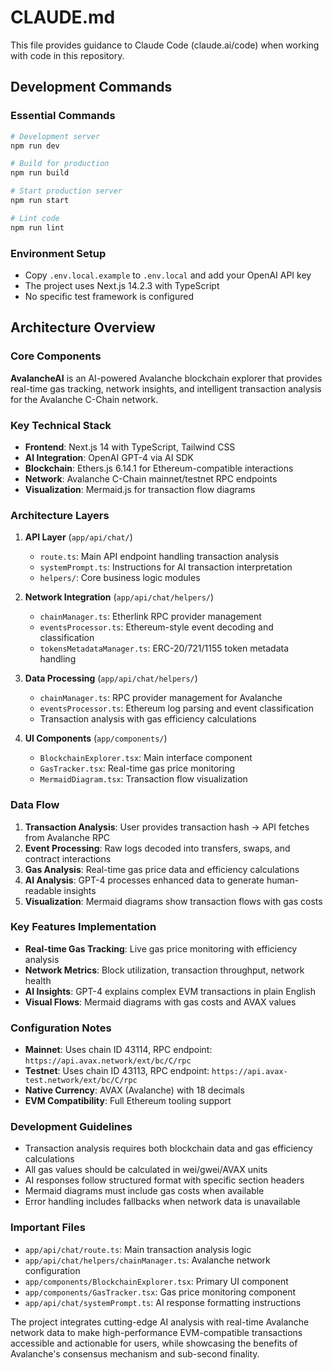 # CLAUDE.md

This file provides guidance to Claude Code (claude.ai/code) when working with code in this repository.

## Development Commands

### Essential Commands
```bash
# Development server
npm run dev

# Build for production
npm run build

# Start production server
npm run start

# Lint code
npm run lint
```

### Environment Setup
- Copy `.env.local.example` to `.env.local` and add your OpenAI API key
- The project uses Next.js 14.2.3 with TypeScript
- No specific test framework is configured

## Architecture Overview

### Core Components

**AvalancheAI** is an AI-powered Avalanche blockchain explorer that provides real-time gas tracking, network insights, and intelligent transaction analysis for the Avalanche C-Chain network.

### Key Technical Stack
- **Frontend**: Next.js 14 with TypeScript, Tailwind CSS
- **AI Integration**: OpenAI GPT-4 via AI SDK
- **Blockchain**: Ethers.js 6.14.1 for Ethereum-compatible interactions
- **Network**: Avalanche C-Chain mainnet/testnet RPC endpoints
- **Visualization**: Mermaid.js for transaction flow diagrams

### Architecture Layers

1. **API Layer** (`app/api/chat/`)
   - `route.ts`: Main API endpoint handling transaction analysis
   - `systemPrompt.ts`: Instructions for AI transaction interpretation
   - `helpers/`: Core business logic modules

2. **Network Integration** (`app/api/chat/helpers/`)
   - `chainManager.ts`: Etherlink RPC provider management
   - `eventsProcessor.ts`: Ethereum-style event decoding and classification
   - `tokensMetadataManager.ts`: ERC-20/721/1155 token metadata handling

3. **Data Processing** (`app/api/chat/helpers/`)
   - `chainManager.ts`: RPC provider management for Avalanche
   - `eventsProcessor.ts`: Ethereum log parsing and event classification
   - Transaction analysis with gas efficiency calculations

4. **UI Components** (`app/components/`)
   - `BlockchainExplorer.tsx`: Main interface component
   - `GasTracker.tsx`: Real-time gas price monitoring
   - `MermaidDiagram.tsx`: Transaction flow visualization

### Data Flow

1. **Transaction Analysis**: User provides transaction hash → API fetches from Avalanche RPC
2. **Event Processing**: Raw logs decoded into transfers, swaps, and contract interactions
3. **Gas Analysis**: Real-time gas price data and efficiency calculations
4. **AI Analysis**: GPT-4 processes enhanced data to generate human-readable insights
5. **Visualization**: Mermaid diagrams show transaction flows with gas costs

### Key Features Implementation

- **Real-time Gas Tracking**: Live gas price monitoring with efficiency analysis
- **Network Metrics**: Block utilization, transaction throughput, network health
- **AI Insights**: GPT-4 explains complex EVM transactions in plain English
- **Visual Flows**: Mermaid diagrams with gas costs and AVAX values

### Configuration Notes

- **Mainnet**: Uses chain ID 43114, RPC endpoint: `https://api.avax.network/ext/bc/C/rpc`
- **Testnet**: Uses chain ID 43113, RPC endpoint: `https://api.avax-test.network/ext/bc/C/rpc`
- **Native Currency**: AVAX (Avalanche) with 18 decimals
- **EVM Compatibility**: Full Ethereum tooling support

### Development Guidelines

- Transaction analysis requires both blockchain data and gas efficiency calculations
- All gas values should be calculated in wei/gwei/AVAX units
- AI responses follow structured format with specific section headers
- Mermaid diagrams must include gas costs when available
- Error handling includes fallbacks when network data is unavailable

### Important Files

- `app/api/chat/route.ts`: Main transaction analysis logic
- `app/api/chat/helpers/chainManager.ts`: Avalanche network configuration
- `app/components/BlockchainExplorer.tsx`: Primary UI component
- `app/components/GasTracker.tsx`: Gas price monitoring component
- `app/api/chat/systemPrompt.ts`: AI response formatting instructions

The project integrates cutting-edge AI analysis with real-time Avalanche network data to make high-performance EVM-compatible transactions accessible and actionable for users, while showcasing the benefits of Avalanche's consensus mechanism and sub-second finality.